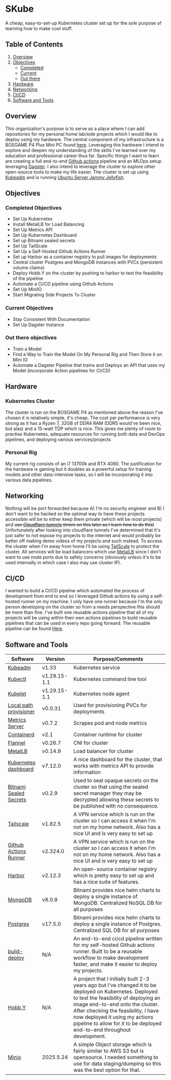 # SKube
A cheap, easy-to-set-up Kubernetes cluster set up for the sole purpose of learning how to make cool stuff.

## Table of Contents
1. [Overview](#overview)
2. [Objectives](#objectives)
   - [Completed](#completed-objectives)
   - [Current](#current-objectives)
   - [Out there](#out-there-objectives)
3. [Hardware](#hardware)
4. [Networking](#networking)
5. [CI/CD](#cicd)
6. [Software and Tools](#software-and-tools)

## Overview
This organization's purpose is to serve as a place where I can add repositories for my personal home lab/side projects which I would like to deploy using my hardware. The central component of my infrastructure is a BOSGAME P4 Plus Mini PC found [here](https://www.amazon.ca/BOSGAME-P4-Plus-Computers-Desktop/dp/B0DBYB71GJ?pd_rd_w=s3y4O&content-id=amzn1.sym.1d3fa88f-aa61-4d59-895c-470dda2309ea&pf_rd_p=1d3fa88f-aa61-4d59-895c-470dda2309ea&pf_rd_r=76XDDHZHR6N9PVQZ9NBP&pd_rd_wg=k20Qc&pd_rd_r=ea8d74c6-a2b0-4a14-ba1b-4ae3d51365e4&ref_=sspa_dk_detail_1&sp_csd=d2lkZ2V0TmFtZT1zcF9kZXRhaWxfdGhlbWF0aWM&th=1). Leveraging this hardware I intend to explore and deepen my understanding of the skills I've learned over my education and professional career thus far. Specific things I want to learn are creating a full end-to-end [Github actions](https://github.com/features/actions) pipeline and an MLOps setup leveraging [Dagster](https://dagster.io/). I also intend to leverage the cluster to explore other open-source tools to make my life easier. The cluster is set up using [Kubeadm](https://kubernetes.io/docs/reference/setup-tools/kubeadm/) and is running [Ubuntu Server Jammy Jellyfish](https://releases.ubuntu.com/jammy/).

## Objectives

### Completed Objectives
- Set Up Kubernetes
- Install MetalLB for Load Balancing
- Set Up Metrics API
- Set Up Kubernetes Dashboard
- Set up Bitnami sealed secrets
- Set Up TailScale
- Set Up a Self-Hosted Github Actions Runner
- Set up Harbor as a container registry to pull images for deployments
- Central cluster Postgres and MongoDB instances with PVCs (persistent volume claims)
- Deploy Hobb.Y on the cluster by pushing to harbor to test the feasibility of the pipeline
- Automate a CI/CD pipeline using Github Actions
- Set Up MiniIO
- Start Migrating Side Projects To Cluster



### Current Objectives
- Stay Consistent With Documentation
- Set Up Dagster Instance

### Out there objectives
- Train a Model
- Find a Way to Train the Model On My Personal Rig and Then Store it on Mini IO
- Automate a Dagster Pipeline that trains and Deploys an API that uses my Model (incorporate Action pipelines for CI/CD)

## Hardware
### Kubernetes Cluster
The cluster is run on the BOSGAME P4 as mentioned above the reason I've chosen it is relatively simple, it's cheap. The cost per performance is very strong as it has a Ryzen 7, 32GB of DDR4 RAM (DDR5 would've been nice, but alas) and a 15-watt TDP which is nice. This gives me plenty of room to practise Kubernetes, adequate resources for running both data and DevOps pipelines, and deploying various services/projects

### Personal Rig
My current rig consists of an i7 13700k and RTX 4080. The justification for the hardware is gaming but it doubles as a powerful setup for training models and other data-intensive tasks, so I will be incorporating it into various data pipelines.

## Networking
Nothing will be port forwarded because A) I'm no security engineer and B) I don't want to be hacked so the optimal way to have these projects accessible will be to either keep them private (which will be most projects) and ~~use [Cloudflare tunnels](https://developers.cloudflare.com/cloudflare-one/connections/connect-networks/) (more on this later as I learn how to do this)~~ Unfortunately after looking into cloudflare tunnels I've determined that it's just safer to not expose my projects to the internet and would probably be better off making demo videos of my projects and such instead. To access the cluster when I'm away from home I'll be using [TailScale](https://tailscale.com/wireguard-vpn?utm_campaign=PMax-Wireguard-US&utm_medium=paid-search&utm_source=google&utm_content=:21886304591:::c:&gad_source=1&gad_campaignid=21890112415&gbraid=0AAAAACjm7b2K6A24PNlAVr0ZO956aRHvI&gclid=CjwKCAjw56DBBhAkEiwAaFsG-hsuYr8dgWz4sWA1ffMx4Xqs41eSfBCekbELypkUq2gBTxvUs3SMFxoCMKcQAvD_BwE) to protect the cluster. All services will be load balancers which use [MetalLB](https://metallb.io/) since I don't want to use node ports due to safety concerns (obviously unless it's to be used internally in which case I also may use cluster IP). 

## CI/CD
I wanted to build a CI/CD pipeline which automated the process of development from end to end so I leveraged Github actions by using a self-hosted runner on my machine. I only have one runner because I'm the only person developing on the cluster so from a needs perspective this should be more than fine. I've built one reusable actions pipeline that all of my projects will be using within their own actions pipelines to build reusable pipelines that can be used in every repo going forward. The reusable pipeline can be found [Here](https://github.com/Sukhman-s-SKube/gh-actions).


## Software and Tools
| Software  | Version | Purpose/Comments |
| ------------- | ------------- | ------------- |
| [Kubeadm](https://kubernetes.io/docs/reference/setup-tools/kubeadm/)  | v1.33  | Kubernetes service  |
| [Kubectl](https://kubernetes.io/docs/reference/kubectl/)  | v1.29.15-1.1  | Kubernetes command line tool  |
| [Kubelet](https://kubernetes.io/docs/reference/command-line-tools-reference/kubelet/#:~:text=The%20kubelet%20is%20the%20primary,object%20that%20describes%20a%20pod.) | v1.29.15-1.1  | Kubernetes node agent  |
| [Local path provisioner](https://github.com/rancher/local-path-provisioner)  | v0.0.31  | Used for provisioning PVCs for deployments |
| [Metrics Server](https://github.com/kubernetes-sigs/metrics-server)   | v0.7.2  | Scrapes pod and node metrics |
| [Containerd](https://containerd.io/)  | v2.1  | Container runtime for cluster  |
| [Flannel](https://github.com/flannel-io/flannel)  | v0.26.7  | CNI for cluster |
| [MetalLB](https://github.com/flannel-io/flannel)  | v0.14.9 | Load balancer for cluster|
| [Kubernetes dashboard](https://github.com/flannel-io/flannel)  | v7.12.0 | A nice dashboard for the cluster, that works with metrics API to provide information |
| [Bitnami Sealed Secrets](https://github.com/bitnami-labs/sealed-secrets)  | v0.2.9 | Used to seal opaque secrets on the cluster so that using the sealed secret manager they may be decrypted allowing these secrets to be published with no consequence. |
| [Tailscale](https://tailscale.com/kb/1017/install)  | v1.82.5 | A VPN service which is run on the cluster so I can access it when I'm not on my home network. Also has a nice UI and is very easy to set up |
| [Github Actions Runner](https://github.com/actions/runner)  | v2.324.0 | A VPN service which is run on the cluster so I can access it when I'm not on my home network. Also has a nice UI and is very easy to set up |
| [Harbor](https://github.com/goharbor/harbor)  | v2.12.3 | An open-source container registry which is pretty easy to set up and has a nice suite of features. |
| [MongoDB](https://github.com/bitnami/charts/tree/main/bitnami/mongodb) | v8.0.9 | Bitnami provides nice helm charts to deploy a single instance of MongoDB. Centralized NoSQL DB for all purposes |
| [Postgres](https://github.com/bitnami/charts/tree/main/.vib/prometheus) | v17.5.0 | Bitnami provides nice helm charts to deploy a single instance of Postgres. Centralized SQL DB for all purposes |
| [build-deploy](https://github.com/Sukhman-s-SKube/gh-actions) | N/A | An end-to-end ci/cd pipeline written for my self-hosted Github actions runner. Built to be a reusable workflow to make development faster, and make it easier to deploy my projects. |
| [Hobb.Y](https://github.com/Sukhman-s-SKube/hobb.Y) | N/A | A project that I initially built 2-3 years ago but I've changed it to be deployed on Kubernetes. Deployed to test the feasibility of deploying an image end-to-end onto the cluster. After checking the feasibility, I have now deployed it using my actions pipeline to allow for it to be deployed end-to-end throughout development.|
| [Minio](https://bitnami.com/stacks/minio) | 2025.5.24 | A simple Object storage which is fairly similar to AWS S3 but is opensource. I needed something to use for data staging/dumping so this was the best option for that. |

